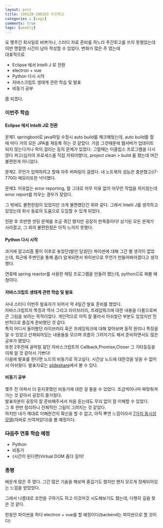 ```yaml
---
layout: post
title: 190128~190203 주간회고
categories : [Logs]
comments: true
tags: [weekly]
---
```


요 몇주간 회사일로 바쁘거나, 스터디 자료 준비를 하느라 주간회고를 쓰지 못했었는데 이번 명절엔 시간이 남아 작성할 수 있었다.
변화가 많은 주 였는데  
대표적으로

* Eclipse 에서 Intelli J 로 전환
* electron + vue
* Python 다시 시작
* 자바스크립트 생태계 관련 학습 및 발표
* 비동기 공부

쯤 되겠다.


### 이번주 학습
#### Eclipse 에서 Intelli J로 전환
문제1. springboot로 java파일 수정시 auto build를 체크해뒀는데, auto build를 할 때 마다 거의 모든 JPA를 재등록 하는 것 같았다.
가끔 그것때문에 웹서버가 업데이트 되지 않는다거나 락이 걸리는 등의 문제가 있었다.
그럴때는 이클립스 프로그램을 다시 껐다 켜고(심지어 프로세스를 직접 지워야했다), project clean > build 를 했는데 여간 불편한게 아니었다.

문제2. 무언가 입력하려고 할때 자주 버퍼링이 걸렸다. 내 노트북의 성능은 충분했고(i7-7700) 메모리또한 넉넉했다. 

문제3. 이유없는 error reporting, 말 그대로 아무 이유 없이 아무런 작업을 하지않는데 error report를 띄우는 경우가 잦았다.

그 밖에도 불편한점이 있었지만 크게 불편했던건 위와 같다. 그래서 Intelli J를 생각하고 있었는데 회사 동료의 도움으로 도입할 수 있게 되었다.

전환 후 초반엔 셋팅 문제를 조금 겪긴 했지만 굉장히 만족중이다! 상기된 모든 문제가 사라졌고, 그 외의 불편한점은 아직 느끼지 못했다.

#### Python 다시 시작
과거에 알고리즘 풀이 이후로 놓았던(발만 담궜던) 파이썬에 대해 그간 별 생각이 없었는데, 최근에 주변인을 통해 좀더 알게되면서 파이썬으로 무언가 만들어봐야겠다고 생각했다.

연휴때 spring reactor를 사용한 채팅 프로그램을 만들려 했는데, python으로 짜볼 예정이다.

#### 자바스크립트 생태계 관련 학습 및 발표
사내 스터디 이번주 발표자가 되어서 약 4일간 발표 준비를 했었다.   
자바스크립트의 특징과 역사 그리고 라이브러리, 프레임워크에 대한 내용을 다룸으로써 큰 그림을 보려는 목적이었다. 
개인적으로 아직 잘 몰라서 아쉬웠던 부분도 있었지만 전반적으로 즐겁게 준비했던 것 같다.  
특히 어디서 들어봤던 라이브러리 혹은 프레임워크에 대해 찾아보며 동작 원리나 특징을 알 수 있었고 산재되어있는 내용들을 모으며 흐름이 그려지기도 해서 준비하면서도 많은 공부가 됐었다.  
또한 2주전에 골머릴 앓던 자바스크립트의 Callback,Promise,Closer 그 기타등등을 이제 알 것 같아서 기쁘다!  
다음에 발표를 한다면 노드의 비동기로 하고싶다. 
시간상 노드에 대한것을 넣을 수 없어서 아쉬웠다.
발표자료는 [sildeshare](http://www.slideshare.net/herrenstudy/javascript-130085326)에서 볼 수 있다.

#### 비동기 공부
몇주 전 아파서 더 듣지못했던 비동기에 대한 걸 들을 수 있었다.    조금씩이나마 짜맞춰져가는 것 같아서 굉장히 즐거웠다.  
발표자분이 굉장히 잘 준비해주셔서 처음 듣는데도 무리 없이 잘 이해할 수 있었다.   
그 후 한번 정리하니 전체적인 그림이 그려지는 것 같았다.  
하지만 내가 제대로 이해한건지 확신을 할 수 없고, 아직 뿌연 느낌이라서 [7가지 동시성 모델](http://www.hanbit.co.kr/store/books/look.php?p_code=B3745244799)(자바로 쓰여져있다)을 볼 예정이다.

### ~~다음주~~ 연휴 학습 예정
* Python
* 비동기
* (시간이 된다면)Virtual DOM 좀더 깊이!

### 총평
배운게 많은 주 였다. 그간 많은 기술을 해보며 즐겁기도 했지만 왠지 모르게 정체되어있는 느낌을 받았었다.  

그래서 나름대로 조언을 구하기도 하고 이것저것 시도해보기도 했는데, 다행히 길을 찾은 것 같다.

한동안 파이썬을 하다 electron + vue를 할 예정이다(backend는 파이썬으로 할 것이다)